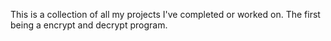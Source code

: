 This is a collection of all my projects I've completed or worked on.
The first being a encrypt and decrypt program.
